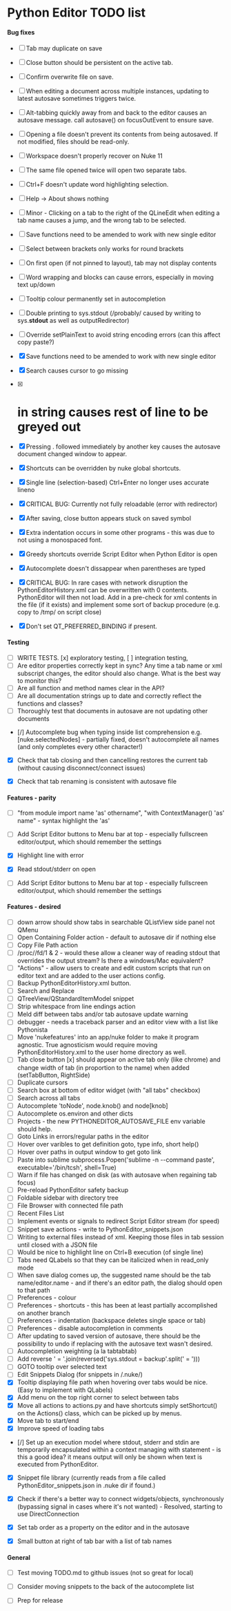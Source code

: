 # Python Editor TODO list


#### Bug fixes
- [ ] Tab may duplicate on save
- [ ] Close button should be persistent 
      on the active tab.
- [ ] Confirm overwrite file on save.
- [ ] When editing a document across multiple instances, updating to latest autosave sometimes triggers twice.
- [ ] Alt-tabbing quickly away from and back to the editor causes an autosave message. call autosave() on focusOutEvent to ensure save.
- [ ] Opening a file doesn't prevent its contents from being autosaved. If not modified, files should be read-only.
- [ ] Workspace doesn't properly recover on Nuke 11
- [ ] The same file opened twice will open two separate tabs.
- [ ] Ctrl+F doesn't update word highlighting selection.
- [ ] Help -> About shows nothing
- [ ] Minor - Clicking on a tab to the right of the QLineEdit when editing a tab name causes a jump, and the wrong tab to be selected.
- [ ] Save functions need to be amended to work with new single editor
- [ ] Select between brackets only works for round brackets
- [ ] On first open (if not pinned to layout), tab may not display contents
- [ ] Word wrapping and blocks can cause errors, especially in moving text up/down
- [ ] Tooltip colour permanently set in autocompletion
- [ ] Double printing to sys.stdout (/probably/ caused by writing to sys.__stdout__ as well as outputRedirector)
- [ ] Override setPlainText to avoid string encoding errors (can this affect copy paste?)
- [x] Save functions need to be amended to work with new single editor
- [x] Search causes cursor to go missing
- [x] # in string causes rest of line to be greyed out
- [x] Pressing . followed immediately by another key causes the autosave document changed window to appear.
- [x] Shortcuts can be overridden by nuke global shortcuts.
- [x] Single line (selection-based) Ctrl+Enter no longer uses accurate lineno
- [x] CRITICAL BUG: Currently not fully reloadable (error with redirector)
- [x] After saving, close button appears stuck on saved symbol
- [x] Extra indentation occurs in some other programs - this was due to not using a monospaced font.
- [x] Greedy shortcuts override Script Editor when Python Editor is open
- [x] Autocomplete doesn't dissappear when parentheses are typed
- [x] CRITICAL BUG: In rare cases with network disruption the PythonEditorHistory.xml
      can be overwritten with 0 contents. PythonEditor will then not load.
      Add in a pre-check for xml contents in the file (if it exists) and implement
      some sort of backup procedure (e.g. copy to /tmp/ on script close)
- [x] Don't set QT_PREFERRED_BINDING if present.


#### Testing
- [ ] WRITE TESTS. [x] exploratory testing, [ ]  integration testing,
- [ ] Are editor properties correctly kept in sync? Any time a tab name or xml subscript changes, the editor
      should also change. What is the best way to monitor this?
- [ ] Are all function and method names clear in the API?
- [ ] Are all documentation strings up to date and correctly reflect the functions and classes?
- [ ] Thoroughly test that documents in autosave are not updating other documents
- [/] Autocomplete bug when typing inside list comprehension e.g. [nuke.selectedNodes] - partially fixed, doesn't
      autocomplete all names (and only completes every other character!)
- [x] Check that tab closing and then cancelling restores the current tab (without causing disconnect/connect issues)
- [x] Check that tab renaming is consistent with autosave file


#### Features - parity
- [ ] "from module import name 'as' othername", "with ContextManager() 'as' name" - syntax highlight the 'as'
- [ ] Add Script Editor buttons to Menu bar at top - especially fullscreen editor/output,
      which should remember the settings
- [x] Highlight line with error
- [x] Read stdout/stderr on open
- [ ] Add Script Editor buttons to Menu bar at top - especially fullscreen editor/output,
      which should remember the settings


#### Features - desired
- [ ] down arrow should show tabs in searchable QListView side panel not QMenu
- [ ] Open Containing Folder action - default to autosave dir if nothing else
- [ ] Copy File Path action
- [ ] /proc/<pid>/fd/1 & 2 - would these allow a cleaner way of reading stdout that
      overrides the output stream? Is there a windows/Mac equivalent?
- [ ] "Actions" - allow users to create and edit custom scripts that run on editor
      text and are added to the user actions config.
- [ ] Backup PythonEditorHistory.xml button.
- [ ] Search and Replace
- [ ] QTreeView/QStandardItemModel snippet
- [ ] Strip whitespace from line endings action
- [ ] Meld diff between tabs and/or tab autosave update warning
- [ ] debugger - needs a traceback parser and an editor view with a list like Pythonista
- [ ] Move 'nukefeatures' into an app/nuke folder to make it program agnostic.
      True agnosticism would require moving PythonEditorHistory.xml to the user home directory as well.
- [ ] Tab close button [x] should appear on active tab only (like chrome)
      and change width of tab (in proportion to the name) when added (setTabButton, RightSide)
- [ ] Duplicate cursors
- [ ] Search box at bottom of editor widget (with "all tabs" checkbox)
- [ ] Search across all tabs
- [ ] Autocomplete 'toNode', node.knob() and node[knob]
- [ ] Autocomplete os.environ and other dicts
- [ ] Projects - the new PYTHONEDITOR_AUTOSAVE_FILE env variable should help.
- [ ] Goto Links in errors/regular paths in the editor
- [ ] Hover over varibles to get definition goto, type info, short help()
- [ ] Hover over paths in output window to get goto link
- [ ] Paste into sublime subprocess.Popen('sublime -n --command paste', executable='/bin/tcsh', shell=True)
- [ ] Warn if file has changed on disk (as with autosave when regaining tab focus)
- [ ] Pre-reload PythonEditor safety backup
- [ ] Foldable sidebar with directory tree
- [ ] File Browser with connected file path
- [ ] Recent Files List
- [ ] Implement events or signals to redirect Script Editor stream (for speed)
- [ ] Snippet save actions - write to PythonEditor_snippets.json
- [ ] Writing to external files instead of xml. Keeping those files in tab session until closed with a JSON file
- [ ] Would be nice to highlight line on Ctrl+B execution (of single line)
- [ ] Tabs need QLabels so that they can be italicized when in read_only mode
- [ ] When save dialog comes up, the suggested name should be the tab name/editor.name - and if there's an
      editor path, the dialog should open to that path
- [ ] Preferences - colour
- [ ] Preferences - shortcuts - this has been at least partially accomplished on another branch
- [ ] Preferences - indentation (backspace deletes single space or tab)
- [ ] Preferences - disable autocompletion in comments
- [ ] After updating to saved version of autosave, there should be
      the possibility to undo if replacing with the autosave text wasn't desired.
- [ ] Autocompletion weighting (a la tabtabtab)
- [ ] Add reverse ' = '.join(reversed('sys.stdout = backup'.split(' = ')))
- [ ] GOTO tooltip over selected text
- [ ] Edit Snippets Dialog (for snippets in /.nuke/)
- [x] Tooltip displaying file path when hovering over tabs would be nice. (Easy to implement with QLabels)
- [x] Add menu on the top right corner to select between tabs
- [x] Move all actions to actions.py and have shortcuts simply setShortcut()
      on the Actions() class, which can be picked up by menus.
- [x] Move tab to start/end
- [x] Improve speed of loading tabs
- [/] Set up an execution model where stdout, stderr and stdin are temporarily encapsulated within a context managing with
      statement - is this a good idea? it means output will only be shown when text is executed from PythonEditor.
- [x] Snippet file library (currently reads from a file called PythonEditor_snippets.json in .nuke dir if found.)
- [x] Check if there's a better way to connect widgets/objects, synchronously
      (bypassing signal in cases where it's not wanted) - Resolved, starting to use DirectConnection
- [x] Set tab order as a property on the editor and in the autosave
- [x] Small button at right of tab bar with a list of tab names


#### General
- [ ] Test moving TODO.md to github issues (not so great for local)
- [ ] Consider moving snippets to the back of the autocomplete list
- [ ] Prep for release

